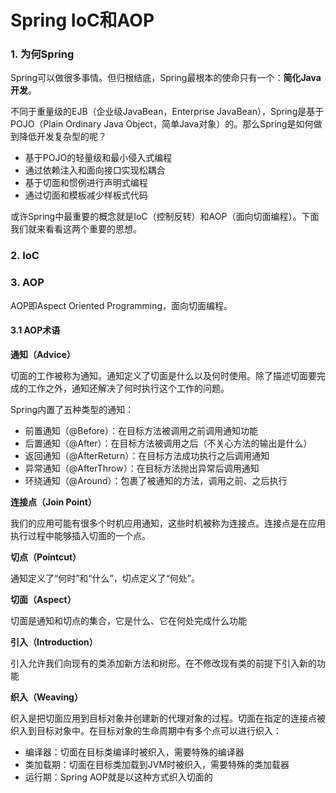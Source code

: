 # Spring IoC和AOP

### 1. 为何Spring

Spring可以做很多事情。但归根结底，Spring最根本的使命只有一个：**简化Java开发**。

不同于重量级的EJB（企业级JavaBean，Enterprise JavaBean），Spring是基于POJO（Plain Ordinary Java Object，简单Java对象）的。那么Spring是如何做到降低开发复杂型的呢？

- 基于POJO的轻量级和最小侵入式编程
- 通过依赖注入和面向接口实现松耦合
- 基于切面和惯例进行声明式编程
- 通过切面和模板减少样板式代码

或许Spring中最重要的概念就是IoC（控制反转）和AOP（面向切面编程）。下面我们就来看看这两个重要的思想。

### 2. IoC





### 3. AOP

AOP即Aspect Oriented Programming，面向切面编程。

#### 3.1 AOP术语

**通知（Advice）**

切面的工作被称为通知。通知定义了切面是什么以及何时使用。除了描述切面要完成的工作之外，通知还解决了何时执行这个工作的问题。

Spring内置了五种类型的通知：

- 前置通知（@Before）：在目标方法被调用之前调用通知功能
- 后置通知（@After）：在目标方法被调用之后（不关心方法的输出是什么）
- 返回通知（@AfterReturn）：在目标方法成功执行之后调用通知
- 异常通知（@AfterThrow）：在目标方法抛出异常后调用通知
- 环绕通知（@Around）：包裹了被通知的方法，调用之前、之后执行

**连接点（Join Point）**

我们的应用可能有很多个时机应用通知，这些时机被称为连接点。连接点是在应用执行过程中能够插入切面的一个点。

**切点（Pointcut）**

通知定义了“何时”和“什么”，切点定义了“何处”。

**切面（Aspect）**

切面是通知和切点的集合，它是什么、它在何处完成什么功能

**引入（Introduction）**

引入允许我们向现有的类添加新方法和树形。在不修改现有类的前提下引入新的功能

**织入（Weaving）**

织入是把切面应用到目标对象并创建新的代理对象的过程。切面在指定的连接点被织入到目标对象中。在目标对象的生命周期中有多个点可以进行织入：

- 编译器：切面在目标类编译时被织入，需要特殊的编译器
- 类加载期：切面在目标类加载到JVM时被织入，需要特殊的类加载器
- 运行期：Spring AOP就是以这种方式织入切面的





